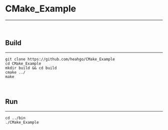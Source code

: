 # CMake_Example

---

&nbsp;

## Build

---

```
git clone https://github.com/heahgo/CMake_Example
cd CMake_Example
mkdir build && cd build
cmake ../
make
```

&nbsp;

## Run

---

```
cd ../bin
./CMake_Example
```
